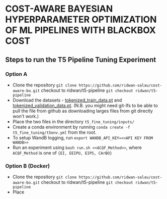 # COST-AWARE BAYESIAN HYPERPARAMETER OPTIMIZATION OF ML PIPELINES WITH BLACKBOX COST

## Steps to run the T5 Pipeline Tuning Experiment
### Option A
- Clone the repository `git clone https://github.com/ridwan-salau/cost-aware-bo.git` checkout to ridwan/t5-pipeline `git checkout ridwan/t5-pipeline`
- Download the datasets - [tokenized_train_data.pt](https://github.com/maazmaqsood/pirlib/blob/fine-tuning-pipeline/examples/t5_fine_tuning/inputs/tokenized_train_data.pt) and [tokenized_validation_data.pt](https://github.com/maazmaqsood/pirlib/blob/fine-tuning-pipeline/examples/t5_fine_tuning/inputs/tokenized_validation_data.pt). (N.B. you might need git-lfs to be able to pull the file from github as downloading larges files from git directly won't work.)
- Place the two files in the directory `t5_fine_tuning/inputs/`
- Create a conda environment by running `conda create -f t5_fine_tuning/t5env.yml` from the root.
- To setup WandB logging, run `export WANDB_API_KEY=<<API KEY FROM WANDB>>`
- Run an experiment using `bash run.sh <<ACQF_Method>>`, where `ACQF_Method` is one of `{EI, EEIPU, EIPS, CArBO}`

### Option B (Docker)
- Clone the repository `git clone https://github.com/ridwan-salau/cost-aware-bo.git` checkout to ridwan/t5-pipeline `git checkout ridwan/t5-pipeline`
- Place 